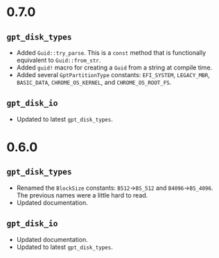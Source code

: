 # 0.7.0

## `gpt_disk_types`

* Added `Guid::try_parse`. This is a `const` method that is functionally
  equivalent to `Guid::from_str`.
* Added `guid!` macro for creating a `Guid` from a string at compile time.
* Added several `GptPartitionType` constants: `EFI_SYSTEM`,
  `LEGACY_MBR`, `BASIC_DATA`, `CHROME_OS_KERNEL`, and
  `CHROME_OS_ROOT_FS`.

## `gpt_disk_io`

* Updated to latest `gpt_disk_types`.

# 0.6.0

## `gpt_disk_types`

* Renamed the `BlockSize` constants: `B512`→`BS_512` and
  `B4096`→`BS_4096`. The previous names were a little hard to read.
* Updated documentation.

## `gpt_disk_io`

* Updated documentation.
* Updated to latest `gpt_disk_types`.
